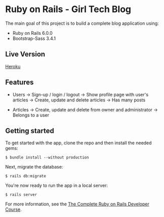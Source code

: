# Ruby on Rails  - Girl Tech Blog

The main goal of this project is to build a complete blog application using:

* Ruby on Rails 6.0.0
* Bootstrap-Sass 3.4.1

## Live Version

[Heroku](https://girl-tech-blog.herokuapp.com/)

## Features

* Users
-> Sign-up / login / logout
-> Show profile page with user's articles
-> Create, update and delete articles
-> Has many posts

* Articles 
-> Create, update and delete from owner and administrator
-> Belongs to a user

## Getting started

To get started with the app, clone the repo and then install the needed gems:

```
$ bundle install --without production
```

Next, migrate the database:

```
$ rails db:migrate
```

You're now ready to run the app in a local server:

```
$ rails server
```

For more information, see the
[The Complete Ruby on Rails Developer Course](https://www.udemy.com/course/the-complete-ruby-on-rails-developer-course/).